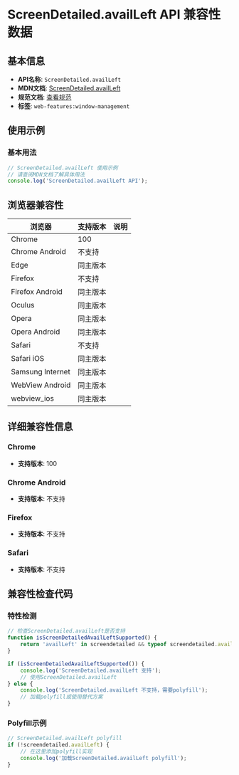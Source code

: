 # ScreenDetailed.availLeft API 兼容性数据

## 基本信息

- **API名称**: `ScreenDetailed.availLeft`
- **MDN文档**: [ScreenDetailed.availLeft](https://developer.mozilla.org/docs/Web/API/ScreenDetailed/availLeft)
- **规范文档**: [查看规范](https://w3c.github.io/window-management/#ref-for-dom-screendetailed-availleft)
- **标签**: `web-features:window-management`

## 使用示例

### 基本用法

```javascript
// ScreenDetailed.availLeft 使用示例
// 请查阅MDN文档了解具体用法
console.log('ScreenDetailed.availLeft API');
```

## 浏览器兼容性

| 浏览器 | 支持版本 | 说明 |
|--------|----------|------|
| Chrome | 100 |  |
| Chrome Android | 不支持 |  |
| Edge | 同主版本 |  |
| Firefox | 不支持 |  |
| Firefox Android | 同主版本 |  |
| Oculus | 同主版本 |  |
| Opera | 同主版本 |  |
| Opera Android | 同主版本 |  |
| Safari | 不支持 |  |
| Safari iOS | 同主版本 |  |
| Samsung Internet | 同主版本 |  |
| WebView Android | 同主版本 |  |
| webview_ios | 同主版本 |  |

## 详细兼容性信息

### Chrome

- **支持版本**: 100

### Chrome Android

- **支持版本**: 不支持

### Firefox

- **支持版本**: 不支持

### Safari

- **支持版本**: 不支持

## 兼容性检查代码

### 特性检测

```javascript
// 检查ScreenDetailed.availLeft是否支持
function isScreenDetailedAvailLeftSupported() {
    return 'availLeft' in screendetailed && typeof screendetailed.availLeft === 'function';
}

if (isScreenDetailedAvailLeftSupported()) {
    console.log('ScreenDetailed.availLeft 支持');
    // 使用ScreenDetailed.availLeft
} else {
    console.log('ScreenDetailed.availLeft 不支持，需要polyfill');
    // 加载polyfill或使用替代方案
}
```

### Polyfill示例

```javascript
// ScreenDetailed.availLeft polyfill
if (!screendetailed.availLeft) {
    // 在这里添加polyfill实现
    console.log('加载ScreenDetailed.availLeft polyfill');
}
```

